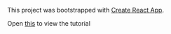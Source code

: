 This project was bootstrapped with [Create React App](https://github.com/facebook/create-react-app).

Open [this](https://www.youtube.com/watch?v=Dp75-DnGFrU) to view the tutorial

